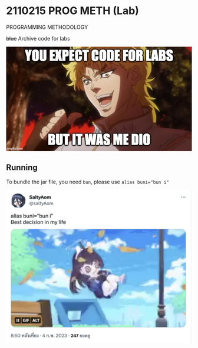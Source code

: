 # 2110215 PROG METH (Lab)

PROGRAMMING METHODOLOGY

~~blue~~ Archive code for labs

![](dio.webp)

## Running

To bundle the jar file, you need `bun`, please use `alias buni="bun i"`

![](saltyaom_buni.webp)
